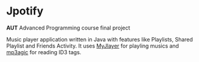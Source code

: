 # Jpotify
**AUT** Advanced Programming course final project

Music player application written in Java with features like Playlists, Shared Playlist and Friends Activity.
It uses [MyJlayer](https://github.com/radinshayanfar/MyJlayer "MyJlayer") for playling musics and [mp3agic](https://github.com/mpatric/mp3agic "mp3agic")  for reading ID3 tags.
